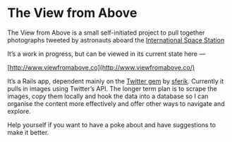 The View from Above
===================

The View from Above is a small self-initiated project to pull together photographs tweeted by astronauts aboard the [International Space Station](http://en.wikipedia.org/wiki/International_Space_Station)

It’s a work in progress, but can be viewed in its current state here — 

[http://www.viewfromabove.co](http://www.viewfromabove.co/)

It’s a Rails app, dependent mainly on the [Twitter gem](https://github.com/sferik/twitter) by [sferik](https://github.com/sferik). Currently it pulls in images using Twitter’s API. The longer term plan is to scrape the images, copy them locally and hook the data into a database so I can organise the content more effectively and offer other ways to navigate and explore.

Help yourself if you want to have a poke about and have suggestions to make it better.